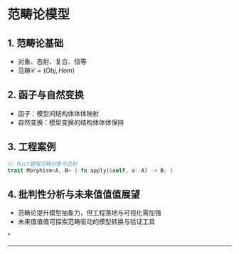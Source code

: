 ﻿# 范畴论模型

## 1. 范畴论基础

- 对象、态射、复合、恒等
- 范畴$\mathcal{C} = (Obj, Hom)$

## 2. 函子与自然变换

- 函子：模型间结构体体体映射
- 自然变换：模型变换的结构体体体保持

## 3. 工程案例

```rust
// Rust建模范畴对象与态射
trait Morphism<A, B> { fn apply(&self, a: A) -> B; }
```

## 4. 批判性分析与未来值值值展望

- 范畴论提升模型抽象力，但工程落地与可视化需加强
- 未来值值值可探索范畴驱动的模型转换与验证工具

"

---

